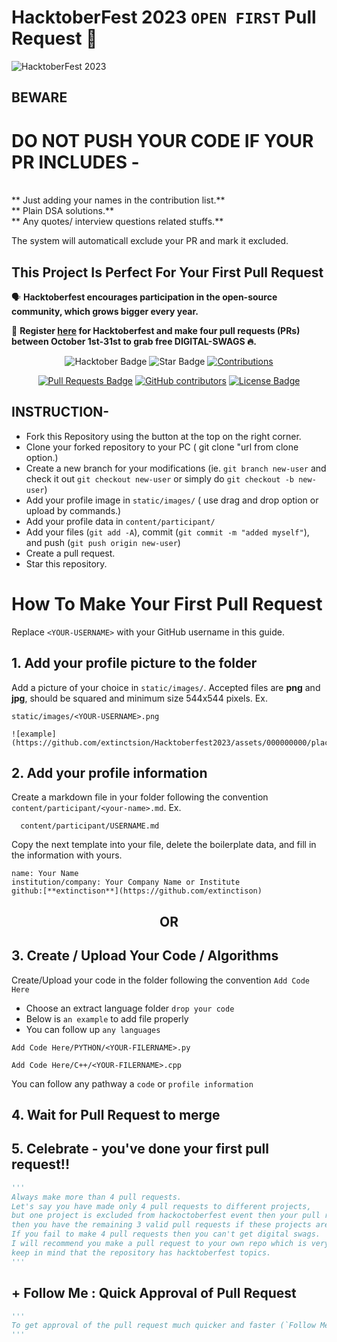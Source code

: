 # HacktoberFest 2023 `OPEN FIRST` Pull Request 🎉
![HacktoberFest 2023](https://github.com/extinctsion/Hacktoberfest2023)

## BEWARE

# DO NOT PUSH YOUR CODE IF YOUR PR INCLUDES -
<br>
** Just adding your names in the contribution list.**<br>
** Plain DSA solutions.**<br>
** Any quotes/ interview questions related stuffs.**<br>

The system will automaticall exclude your PR and mark it excluded.

## This Project Is Perfect For Your First Pull Request

🗣 **Hacktoberfest encourages participation in the open-source community, which grows bigger every year.**

📢 **Register [here](https://hacktoberfest.digitalocean.com) for Hacktoberfest and make four pull requests (PRs) between October 1st-31st to grab free DIGITAL-SWAGS 🔥.**

<div align="center">

<img src="https://img.shields.io/badge/hacktoberfest-2023-blueviolet" alt="Hacktober Badge"/>
 <img src="https://img.shields.io/static/v1?label=%F0%9F%8C%9F&message=If%20Useful&style=style=flat&color=BC4E99" alt="Star Badge"/>
 <a href="https://github.com/extinctison" ><img src="https://img.shields.io/badge/Contributions-welcome-violet.svg?style=flat&logo=git" alt="Contributions" /></a>

<a href="https://github.com/extinctsion/Hacktoberfest2023/pulls"><img src="https://img.shields.io/github/issues-pr/extinctsion/Hacktoberfest2023" alt="Pull Requests Badge"/></a>
<a href="https://github.com/extinctsion/Hacktoberfest2023/graphs/contributors"><img alt="GitHub contributors" src="https://img.shields.io/github/contributors/extinctsion/Hacktoberfest2023?color=2b9348"></a>
<a href="https://github.com/extinctsion/Hacktoberfest2023/blob/master/LICENSE"><img src="https://img.shields.io/github/license/extinctsion/Hacktoberfest2023?color=2b9348" alt="License Badge"/></a>

</div>

## INSTRUCTION-

- Fork this Repository using the button at the top on the right corner.
- Clone your forked repository to your PC ( git clone "url from clone option.)
- Create a new branch for your modifications (ie. `git branch new-user` and check it out `git checkout new-user` or simply do `git checkout -b new-user`)
- Add your profile image in `static/images/` ( use drag and drop option or upload by commands.)
- Add your profile data in `content/participant/`
- Add your files (`git add -A`), commit (`git commit -m "added myself"`), and push (`git push origin new-user`)
- Create a pull request.
- Star this repository.

# How To Make Your First Pull Request

Replace `<YOUR-USERNAME>` with your GitHub username in this guide.

## 1. Add your profile picture to the folder

Add a picture of your choice in `static/images/`. Accepted files are **png** and **jpg**, should be squared and minimum size 544x544 pixels. Ex.

```
static/images/<YOUR-USERNAME>.png

![example](https://github.com/extinctsion/Hacktoberfest2023/assets/000000000/placeholder)
```


## 2. Add your profile information

Create a markdown file in your folder following the convention `content/participant/<your-name>.md`. Ex.

```
  content/participant/USERNAME.md
```



Copy the next template into your file, delete the boilerplate data, and fill in the information with yours.


```
name: Your Name
institution/company: Your Company Name or Institute
github:[**extinctison**](https://github.com/extinctison)

```


<div align="center">
<h2> OR </h2>
</div>

## 3. Create / Upload Your Code / Algorithms

Create/Upload your code in the folder following the convention `Add Code Here`
- Choose an extract language folder `drop your code`
- Below is `an example` to add file properly
- You can follow up `any languages`
```
Add Code Here/PYTHON/<YOUR-FILERNAME>.py
```
```
Add Code Here/C++/<YOUR-FILERNAME>.cpp
```
You can follow any pathway a `code` or `profile information`

## 4. Wait for Pull Request to merge

## 5. Celebrate - you've done your first pull request!!

```py
'''
Always make more than 4 pull requests.
Let's say you have made only 4 pull requests to different projects,
but one project is excluded from hackoctoberfest event then your pull request will not be counted and 
then you have the remaining 3 valid pull requests if these projects are not excluded.
If you fail to make 4 pull requests then you can't get digital swags.
I will recommend you make a pull request to your own repo which is very very safe for you.
keep in mind that the repository has hacktoberfest topics.
'''
```

## + Follow Me :  Quick Approval of Pull Request

```py
'''
To get approval of the pull request much quicker and faster (`Follow Me`)🚀
'''
```
